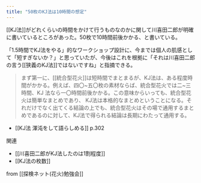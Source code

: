 ```yaml
---
title: "50枚のKJ法は10時間の想定"
---
```


[[KJ法]]がどれくらいの時間をかけて行うものなのかに関して川喜田二郎が明確に書いているところがあった。50枚で10時間前後かかる、と書いている。

「1.5時間でKJ法をやる」的なワークショップ設計に、今までは個人の肌感として「短すぎないか？」と思っていたが、今後はこれを根拠に「それは川喜田二郎の言う[[狭義のKJ法]]ではないですね」と指摘できる。

> まず第一に、[[統合型花火]]は短時間でまとまるが、KJ法は、ある程度時間がかかる。例えば、四〇~五〇枚の素材ならば、統合型花火では二~三時間、KJ 法なら一〇時間前後かかる。この意味からいっても、統合型花火は簡単なまとめであり、 KJ法は本格的なまとめということになる。それだけでなく出てくる結論の上でも、統合型花火はその場で通用するまとめであるのに対して、KJ法で得られる結論は長期にわたって通用する。
- [[KJ法 渾沌をして語らしめる]] p.302

関連
- [[川喜田二郎がKJ法したのは1割程度]]
- [[KJ法の枚数]]

from [[探検ネット(花火)勉強会]]
